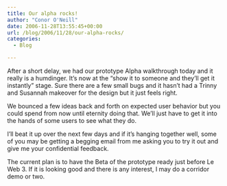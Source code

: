 ```yaml
---
title: Our alpha rocks!
author: "Conor O'Neill"
date: 2006-11-28T13:55:45+00:00
url: /blog/2006/11/28/our-alpha-rocks/
categories:
  - Blog

---
```

After a short delay, we had our prototype Alpha walkthrough today and it really is a humdinger. It&#8217;s now at the &#8220;show it to someone and they&#8217;ll get it instantly&#8221; stage. Sure there are a few small bugs and it hasn&#8217;t had a Trinny and Susannah makeover for the design but it just feels right.

We bounced a few ideas back and forth on expected user behavior but you could spend from now until eternity doing that. We&#8217;ll just have to get it into the hands of some users to see what they do.

I&#8217;ll beat it up over the next few days and if it&#8217;s hanging together well, some of you may be getting a begging email from me asking you to try it out and give me your confidential feedback.

The current plan is to have the Beta of the prototype ready just before Le Web 3. If it is looking good and there is any interest, I may do a corridor demo or two.